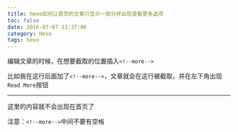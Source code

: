 ```yaml
---
title: hexo如何让首页的文章只显示一部分并出现查看更多选项
toc: false
date: 2016-07-07 11:37:06
category: Hexo
tags: hexo
---
```



编辑文章的时候，在想要截取的位置插入`<!--more-->`

比如我在这行后面加了`<!--more-->`，文章就会在这行被截取，并在左下角出现`Read More`按钮
<!--more-->

---
这里的内容就不会出现在首页了

注意：`<!--more-->`中间不要有空格